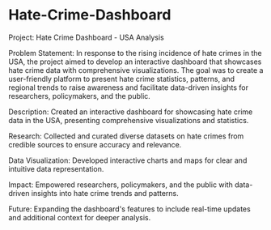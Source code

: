 # Hate-Crime-Dashboard

Project: Hate Crime Dashboard - USA Analysis

Problem Statement: In response to the rising incidence of hate crimes in the USA, the project aimed to develop an interactive dashboard that showcases hate crime data with comprehensive visualizations. The goal was to create a user-friendly platform to present hate crime statistics, patterns, and regional trends to raise awareness and facilitate data-driven insights for researchers, policymakers, and the public.

Description: Created an interactive dashboard for showcasing hate crime data in the USA, presenting comprehensive visualizations and statistics.

Research: Collected and curated diverse datasets on hate crimes from credible sources to ensure accuracy and relevance.

Data Visualization: Developed interactive charts and maps for clear and intuitive data representation.

Impact: Empowered researchers, policymakers, and the public with data-driven insights into hate crime trends and patterns.

Future: Expanding the dashboard's features to include real-time updates and additional context for deeper analysis.
